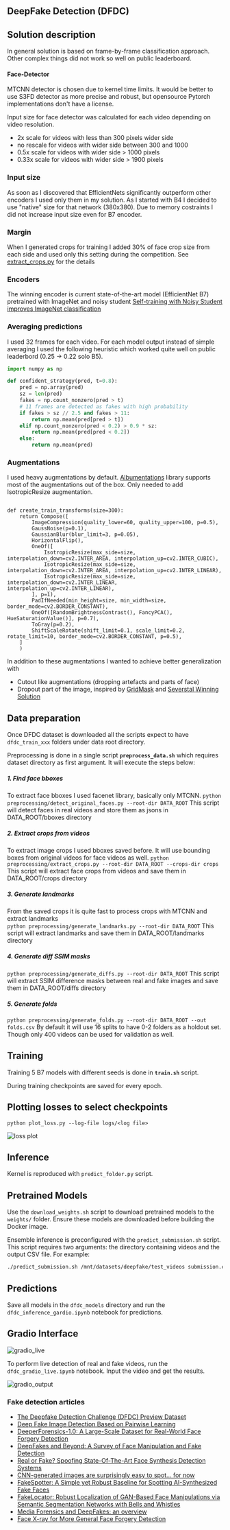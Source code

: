 ## DeepFake Detection (DFDC)

## Solution description 
In general solution is based on frame-by-frame classification approach. Other complex things did not work so well on public leaderboard.

#### Face-Detector
MTCNN detector is chosen due to kernel time limits. It would be better to use S3FD detector as more precise and robust, but opensource Pytorch implementations don't have a license. 

Input size for face detector was calculated for each video depending on video resolution.

- 2x scale for videos with less than 300 pixels wider side
- no rescale for videos with wider side between 300 and 1000
- 0.5x scale for videos with wider side > 1000 pixels
- 0.33x scale for videos with wider side > 1900 pixels

### Input size
As soon as I discovered that EfficientNets significantly outperform other encoders I used only them in my solution.
As I started with B4 I decided to use "native" size for that network (380x380).
Due to memory costraints I did not increase input size even for B7 encoder.

### Margin
When I generated crops for training I added 30% of face crop size from each side and used only this setting during the competition. 
See [extract_crops.py](preprocessing/extract_crops.py) for the details

### Encoders
The winning encoder is current state-of-the-art model (EfficientNet B7) pretrained with ImageNet and noisy student [Self-training with Noisy Student improves ImageNet classification
](https://arxiv.org/abs/1911.04252)

### Averaging predictions
I used 32 frames for each video.
For each model output instead of simple averaging I used the following heuristic which worked quite well on public leaderbord (0.25 -> 0.22 solo B5).
```python
import numpy as np

def confident_strategy(pred, t=0.8):
    pred = np.array(pred)
    sz = len(pred)
    fakes = np.count_nonzero(pred > t)
    # 11 frames are detected as fakes with high probability
    if fakes > sz // 2.5 and fakes > 11:
        return np.mean(pred[pred > t])
    elif np.count_nonzero(pred < 0.2) > 0.9 * sz:
        return np.mean(pred[pred < 0.2])
    else:
        return np.mean(pred)
```

### Augmentations

I used heavy augmentations by default. 
[Albumentations](https://github.com/albumentations-team/albumentations) library supports most of the augmentations out of the box. Only needed to add IsotropicResize augmentation.
```

def create_train_transforms(size=300):
    return Compose([
        ImageCompression(quality_lower=60, quality_upper=100, p=0.5),
        GaussNoise(p=0.1),
        GaussianBlur(blur_limit=3, p=0.05),
        HorizontalFlip(),
        OneOf([
            IsotropicResize(max_side=size, interpolation_down=cv2.INTER_AREA, interpolation_up=cv2.INTER_CUBIC),
            IsotropicResize(max_side=size, interpolation_down=cv2.INTER_AREA, interpolation_up=cv2.INTER_LINEAR),
            IsotropicResize(max_side=size, interpolation_down=cv2.INTER_LINEAR, interpolation_up=cv2.INTER_LINEAR),
        ], p=1),
        PadIfNeeded(min_height=size, min_width=size, border_mode=cv2.BORDER_CONSTANT),
        OneOf([RandomBrightnessContrast(), FancyPCA(), HueSaturationValue()], p=0.7),
        ToGray(p=0.2),
        ShiftScaleRotate(shift_limit=0.1, scale_limit=0.2, rotate_limit=10, border_mode=cv2.BORDER_CONSTANT, p=0.5),
    ]
    )
``` 
In addition to these augmentations I wanted to achieve better generalization with 
- Cutout like augmentations (dropping artefacts and parts of face)
- Dropout part of the image, inspired by [GridMask](https://arxiv.org/abs/2001.04086) and [Severstal Winning Solution](https://www.kaggle.com/c/severstal-steel-defect-detection/discussion/114254) 

## Data preparation

Once DFDC dataset is downloaded all the scripts expect to have `dfdc_train_xxx` folders under data root directory. 

Preprocessing is done in a single script **`preprocess_data.sh`** which requires dataset directory as first argument. 
It will execute the steps below:  

##### 1. Find face bboxes
To extract face bboxes I used facenet library, basically only MTCNN. 
`python preprocessing/detect_original_faces.py --root-dir DATA_ROOT`
This script will detect faces in real videos and store them as jsons in DATA_ROOT/bboxes directory

##### 2. Extract crops from videos
To extract image crops I used bboxes saved before. It will use bounding boxes from original videos for face videos as well.
`python preprocessing/extract_crops.py --root-dir DATA_ROOT --crops-dir crops`
This script will extract face crops from videos and save them in DATA_ROOT/crops directory
 
##### 3. Generate landmarks
From the saved crops it is quite fast to process crops with MTCNN and extract landmarks  
`python preprocessing/generate_landmarks.py --root-dir DATA_ROOT`
This script will extract landmarks and save them in DATA_ROOT/landmarks directory
 
##### 4. Generate diff SSIM masks
`python preprocessing/generate_diffs.py --root-dir DATA_ROOT`
This script will extract SSIM difference masks between real and fake images and save them in DATA_ROOT/diffs directory

##### 5. Generate folds
`python preprocessing/generate_folds.py --root-dir DATA_ROOT --out folds.csv`
By default it will use 16 splits to have 0-2 folders as a holdout set. Though only 400 videos can be used for validation as well. 


## Training

Training 5 B7 models with different seeds is done in **`train.sh`** script.

During training checkpoints are saved for every epoch.

## Plotting losses to select checkpoints

`python plot_loss.py --log-file logs/<log file>`

![loss plot](images/loss_plot.png "Weighted loss")

## Inference


Kernel is reproduced with `predict_folder.py` script.


## Pretrained Models

Use the `download_weights.sh` script to download pretrained models to the `weights/` folder. Ensure these models are downloaded before building the Docker image.

Ensemble inference is preconfigured with the `predict_submission.sh` script. This script requires two arguments: the directory containing videos and the output CSV file. For example:
```bash
./predict_submission.sh /mnt/datasets/deepfake/test_videos submission.csv
```

## Predictions

Save all models in the `dfdc_models` directory and run the `dfdc_inference_gardio.ipynb` notebook for predictions.

## Gradio Interface
![gradio_live](https://github.com/user-attachments/assets/5ac0dbe7-4057-43e4-a829-5bbc55ecaa47)

To perform live detection of real and fake videos, run the `dfdc_gradio_live.ipynb` notebook. Input the video and get the results.

![gradio_output](https://github.com/user-attachments/assets/a8d7ab17-3343-453e-bcc1-ee8efc0a9d87)

### Fake detection articles  
- [The Deepfake Detection Challenge (DFDC) Preview Dataset](https://arxiv.org/abs/1910.08854)
- [Deep Fake Image Detection Based on Pairwise Learning](https://www.mdpi.com/2076-3417/10/1/370)
- [DeeperForensics-1.0: A Large-Scale Dataset for Real-World Face Forgery Detection](https://arxiv.org/abs/2001.03024)
- [DeepFakes and Beyond: A Survey of Face Manipulation and Fake Detection](https://arxiv.org/abs/2001.00179)
- [Real or Fake? Spoofing State-Of-The-Art Face Synthesis Detection Systems](https://arxiv.org/abs/1911.05351)
- [CNN-generated images are surprisingly easy to spot... for now](https://arxiv.org/abs/1912.11035)
- [FakeSpotter: A Simple yet Robust Baseline for Spotting AI-Synthesized Fake Faces](https://arxiv.org/abs/1909.06122)
- [FakeLocator: Robust Localization of GAN-Based Face Manipulations via Semantic Segmentation Networks with Bells and Whistles](https://arxiv.org/abs/2001.09598)
- [Media Forensics and DeepFakes: an overview](https://arxiv.org/abs/2001.06564)
- [Face X-ray for More General Face Forgery Detection](https://arxiv.org/abs/1912.13458)



